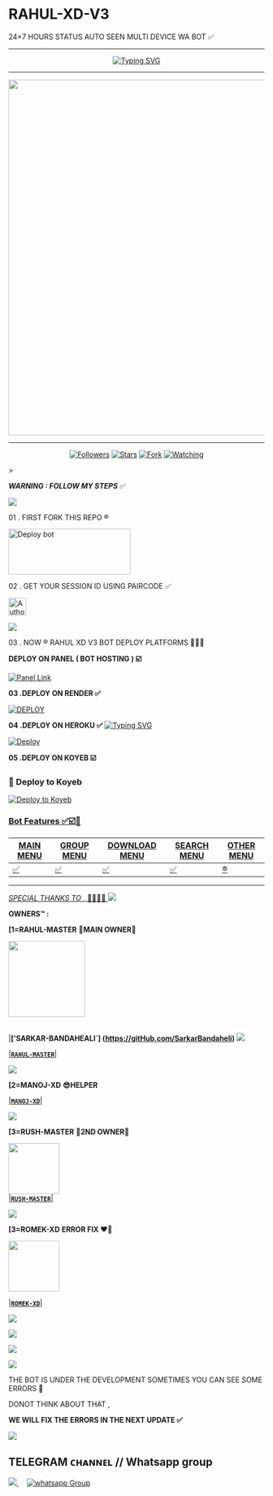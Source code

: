 # RAHUL-XD-V3
24×7 HOURS STATUS AUTO SEEN MULTI DEVICE WA BOT ✅
***
</p> <p align="center">
<a href="https://git.io/typing-svg"><img src="https://readme-typing-svg.demolab.com?font=Rahul+Dirt&size=65&pause=1000&color=F72C3F&background=FF20A500&center=true&vCenter=true&width=1000&height=150&lines=RAHUL-XD-V3;CREATE+BY+RAHUL+MASTER" alt="Typing SVG" /></a>

***

  <p align="center">
<a href="https://github.com/rahul-master143-/RAHUL-XD-V3/new/main">
    <img src="https://i.ibb.co/d4GxTgKf/temp-image.jpg"  width="700px">
</a>

<hr>

  <p align="center">
<a href="https://github.com/Rahulmaster143?tab=followers"><img title="Followers" src="https://img.shields.io/github/followers/Rahulmaster143?label=Followers&style=social"></a>
<a href="https://github.com/Rahulmaster143/RAHUL-XD-V3/stargazers/"><img title="Stars" src="https://img.shields.io/github/stars/Rahulmaster143/RAHUL-XD-V3?&style=social"></a>
<a href="https://github.com/Rahulmaster143/RAHUL-XD-V3/network/members"><img title="Fork" src="https://img.shields.io/github/forks/Rahulmaster143/RAHUL-XD-V3?style=social"></a>
<a href="https://github.com/Rahulmaster143/RAHUL-XD-V3/watchers"><img title="Watching" src="https://img.shields.io/github/watchers/Rahulmaster143/RAHUL-XD-V3?label=Watching&style=social"></a>
</p>></a>                     


  
***WARNING : FOLLOW MY STEPS***  ✅

<img src="https://user-images.githubusercontent.com/73097560/115834477-dbab4500-a447-11eb-908a-139a6edaec5c.gif">

01 . FIRST FORK THIS REPO ®️

<a href="https://github.com/rahulmaster143/RAHUL-XD-V3/fork" target="blank"><img align="center" src="https://i.imgur.com/cxaSEWe.png" alt="Deploy bot" height="90" width="240" /></a>
  <div>
<div>

02 . GET YOUR SESSION ID USING PAIRCODE ✅

<a href="https://rahul-xd-v3-pair-code.onrender.com/"><img height= "35" title="Author" src="https://img.shields.io/badge/GET SESSION ID-orangered?style=for-the-badge&logo=render"></a>
<p/>
<img src="https://user-images.githubusercontent.com/73097560/115834477-dbab4500-a447-11eb-908a-139a6edaec5c.gif">


03 . NOW ®️ RAHUL XD V3 BOT DEPLOY PLATFORMS 🚩🇮🇳


**DEPLOY ON PANEL ( BOT HOSTING ) ☑️**
 
<a href='https://bot-hosting.net/?aff=1097457675723341836' target="_blank"><img alt='Panel Link'
src='https://img.shields.io/badge/HOSTING%20PANEL-blue?style=for-the-badge&logo=Cloudflare&logoColor=white'/></a>

**03 .DEPLOY ON RENDER ✅**

<a href='https://dashboard.render.com' target="_blank"><img alt='DEPLOY' src='https://img.shields.io/badge/RENDER-h?color=maroon&style=for-the-badge&logo=render'/></a></p>

**04  .DEPLOY ON HEROKU ✅**
[![Typing SVG](https://readme-typing-svg.herokuapp.com?font=Rockstar-ExtraBold&color=blue&lines=𝗗𝗘𝗣𝗟𝗢𝗬+⤵️+𝗢𝗡+𝗛𝗘𝗥𝗢𝗞𝗨+🛰️)](https://git.io/typing-svg)
</p><p align="left">

[![Deploy](https://www.herokucdn.com/deploy/button.svg)](https://heroku.com/deploy?template=https://github.com/rahulmaster143/RAHUL-XD-V3)
  </a>

**05     .DEPLOY ON KOYEB ☑️**
</a>
<h3>🚀 Deploy to Koyeb</h3>
<a href="https://app.koyeb.com/deploy?name=rahul-xd-v3&repository=Rahulmaster143%2FRAHUL-XD-V3&branch=main&builder=dockerfile&instance_type=free&env%5BSESSION_ID%5D=add your session id&env%5BAUTO_STATUS_REACT%5D=true&env%5BAUTO_READ_STATUS%5D=true&env%5BOWNER_NUMBER%5D=owner numbers" target="_blank">
  <img alt="Deploy to Koyeb" src="https://img.shields.io/badge/🔥%20Deploy%20Now-ff0000?style=for-the-badge&logo=koyeb&logoCol?name=rahul-xd-v3&repository=Rahulmaster143%2FRAHUL-XD-V3&branch=main&builder=dockerfile&instance_type=free&env%5BSESSION_ID%5D=add your session id&env%5BAUTO_STATUS_REACT%5D=true&env%5BAUTO_READ_STATUS%5D=true&env%5BOWNER_NUMBER%5D=owner numbers" target="_blank"> 
    
 
  ### Bot Features ✅☑️🌈

| MAIN MENU | GROUP MENU | DOWNLOAD MENU | SEARCH MENU | OTHER MENU |
| --------| ----------- | --------- | ----------- | -------- | 
| ✅      |  ✅         |    ✅     |     ✅      |     ®️   |


--------

*SPECIAL THANKS TO* , 👨🏻‍💻🚩
<a><img src='https://i.imgur.com/LyHic3i.gif'/></a>


**OWNERS™ :** 

**[1=RAHUL-MASTER** **📍MAIN OWNER👑**

<a href="https://github.com/Rahulmaster143/"><img src="https://cdn.ironman.my.id/q/JwvTg.jpg" width=150 height=150></a>  
<br>
 </p>
<p align="center">

|**['SARKAR-BANDAHEALI`]
(https://gitHub.com/SarkarBandaheli)**
<a><img
src='https://i.imgur.com/LyHic3i.gif'/></a>
<p align="center">


|**[`RAHUL-MASTER`](https://github.com/Rahulmaster143)**|

<a><img src='https://i.imgur.com/LyHic3i.gif'/></a>
<p align="center">


	
**[2=MANOJ-XD** **😎HELPER**


|**[`MANOJ-XD`](https://github.com/)**|

<a><img src='https://i.imgur.com/LyHic3i.gif'/></a>
<p align="center">
	
 **[3=RUSH-MASTER** **📍2ND OWNER🚩**

<a href="https://github.com/Rushmaster12/"><img src="https://cdn.ironman.my.id/i/5yp4s8.jpeg" width=100 height=100></a>  
|**[`RUSH-MASTER`](https://github.com/Rushmaster12)**|

<a><img src='https://i.imgur.com/LyHic3i.gif'/></a>
<p align="center">


**[3=ROMEK-XD** **ERROR FIX ❤️‍🔥**

<a href="https://github.com/ROMEKTRICKS/"><img src="https://files.catbox.moe/fgpxbl.jpg" width=100 height=100></a>   

|**[`ROMEK-XD`](https://github.com/ROMEKTRICKS)**|



<a><img src='https://i.imgur.com/LyHic3i.gif'/></a>
<p align="center">

<a><img src='https://i.imgur.com/LyHic3i.gif'/></a>
<p align="center">

 <a><img src='https://i.imgur.com/LyHic3i.gif'/></a>
<p align="center">

 <a><img src='https://i.imgur.com/LyHic3i.gif'/></a>
<p align="center">

 
THE BOT IS UNDER THE DEVELOPMENT SOMETIMES YOU CAN SEE SOME ERRORS 💢

DONOT THINK ABOUT THAT ,


**WE WILL FIX THE ERRORS IN THE NEXT UPDATE ✅**

<a><img src='https://i.imgur.com/LyHic3i.gif'/></a>


## TELEGRAM ᴄʜᴀɴɴᴇʟ // Whatsapp group
<a href="https://t.me/hrutik_official">
  <img src="https://img.shields.io/badge/Updates_Channel-2CA5E0?style=for-the-badge&logo=telegram&logoColor=white"></img>
</a>&nbsp; &nbsp;
</a>
<a href="https://chat.whatsapp.com/En01svBX9aGFRyiSTKSI4W" target="_blank">
    <img alt="whatsapp Group" src="https://img.shields.io/badge/ Whatsapp Support Group -25D366?style=for-the-badge&logo=whatsapp&logoColor=white" />
  </a>

